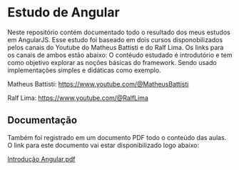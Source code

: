 # Estudo de Angular
Neste repositório contém documentado todo o resultado dos meus estudos em AngularJS. Esse estudo foi baseado em dois cursos disponobilizados pelos canais do Youtube do Matheus Battisti e do Ralf Lima. Os links para os canais de ambos estão abaixo:
O contéudo estudado é introdutório e tem como objetivo explorar as noções básicas do framework. Sendo usado implementações simples e didáticas como exemplo.

Matheus Battisti: https://www.youtube.com/@MatheusBattisti

Ralf Lima: https://www.youtube.com/@RalfLima

## Documentação
Também foi registrado em um documento PDF todo o conteúdo das aulas. O link para este documento vai estar disponibilizado logo abaixo:

[Introdução Angular.pdf](https://github.com/user-attachments/files/17033125/Introducao.Angular.pdf)

